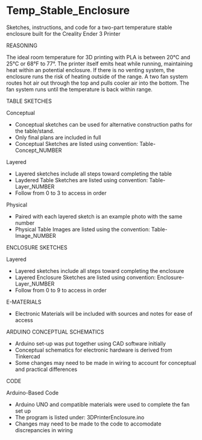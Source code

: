 # Temp_Stable_Enclosure
Sketches, instructions, and code for a two-part temperature stable enclosure built for the Creality Ender 3 Printer

REASONING

The ideal room temperature for 3D printing with PLA is between 20°C and 25°C or 68°F to 77°. 
The printer itself emits heat while running, maintaining heat within an potential enclosure.
If there is no venting system, the enclosure runs the risk of heating outside of the range.
A two fan system routes hot air out through the top and pulls cooler air into the bottom.
The fan system runs until the temperature is back within range.


TABLE SKETCHES

Conceptual
  - Conceptual sketches can be used for alternative construction paths for the table/stand.
  - Only final plans are included in full
  - Conceptual Sketches are listed using convention: Table-Concept_NUMBER

Layered
  - Layered sketches include all steps toward completing the table
  - Laydered Table Sketches are listed using convention: Table-Layer_NUMBER
  - Follow from 0 to 3 to access in order

Physical
  - Paired with each layered sketch is an example photo with the same number
  - Physical Table Images are listed using the convention: Table-Image_NUMBER


ENCLOSURE SKETCHES

Layered
  - Layered sketches include all steps toward completing the enclosure
  - Layered Enclosure Sketches are listed using convention: Enclosure-Layer_NUMBER
  - Follow from 0 to 9 to access in order

E-MATERIALS
  - Electronic Materials will be included with sources and notes for ease of access


ARDUINO CONCEPTUAL SCHEMATICS
  - Arduino set-up was put together using CAD software initially
  - Conceptual schematics for electronic hardware is derived from Tinkercad
  - Some changes may need to be made in wiring to account for conceptual and practical differences


CODE

Arduino-Based Code
  - Arduino UNO and compatible materials were used to complete the fan set up
  - The program is listed under: 3DPrinterEnclosure.ino
  - Changes may need to be made to the code to accomodate discrepancies in wiring
